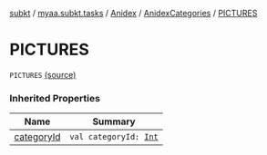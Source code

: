 [subkt](../../../index.md) / [myaa.subkt.tasks](../../index.md) / [Anidex](../index.md) / [AnidexCategories](index.md) / [PICTURES](./-p-i-c-t-u-r-e-s.md)

# PICTURES

`PICTURES` [(source)](https://github.com/Myaamori/SubKt/blob/0.1.7/src/main/kotlin/myaa/subkt/tasks/tasks.kt#L1041)

### Inherited Properties

| Name | Summary |
|---|---|
| [categoryId](category-id.md) | `val categoryId: `[`Int`](https://kotlinlang.org/api/latest/jvm/stdlib/kotlin/-int/index.html) |
